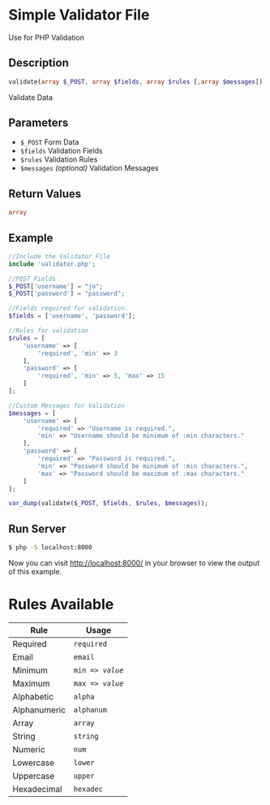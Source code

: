 # Simple Validator File
Use for PHP Validation

## Description
```php
validate(array $_POST, array $fields, array $rules [,array $messages]) :array
```
Validate Data

## Parameters
<ul>
    <li><code>$_POST</code> Form Data</li>
    <li><code>$fields</code> Validation Fields</li>
    <li><code>$rules</code> Validation Rules</li>
    <li><code>$messages</code> <i>(optional)</i> Validation Messages</li>
</ul>

## Return Values
```php
array
```

## Example
```php
//Include the Validator File
include 'validator.php';

//POST Fields
$_POST['username'] = "jo";
$_POST['password'] = "password";

//Fields required for validation.
$fields = ['username', 'password'];

//Rules for validation
$rules = [
    'username' => [
        'required', 'min' => 3
    ],
    'password' => [
        'required', 'min' => 5, 'max' => 15
    ]
];

//Custom Messages for Validation
$messages = [
    'username' => [
        'required' => "Username is required.",
        'min' => "Username should be minimum of :min characters."
    ],
    'password' => [
        'required' => "Password is required.",
        'min' => "Password should be minimum of :min characters.",
        'max' => "Password should be maximum of :max characters."
    ]
];

var_dump(validate($_POST, $fields, $rules, $messages));
```

## Run Server
```bash
$ php -S localhost:8000
```
Now you can visit [http://localhost:8000/](http://localhost:8000/) in your browser to view the output of this example.

# Rules Available
<table>
    <tr>
        <th>Rule</th>
        <th>Usage</th>
    </tr>
    <tbody>
        <tr>
            <td>Required</td>
            <td><code>required</code></td>
        </tr>
        <tr>
            <td>Email</td>
            <td><code>email</code></td>
        </tr>
        <tr>
            <td>Minimum</td>
            <td><code>min => <i>value</i></code></td>
        </tr>
        <tr>
            <td>Maximum</td>
            <td><code>max => <i>value</i></code></td>
        </tr>
        <tr>
            <td>Alphabetic</td>
            <td><code>alpha</code></td>
        </tr>
        <tr>
            <td>Alphanumeric</td>
            <td><code>alphanum</code></td>
        </tr>
        <tr>
            <td>Array</td>
            <td><code>array</code></td>
        </tr>
        <tr>
            <td>String</td>
            <td><code>string</code></td>
        </tr>
        <tr>
            <td>Numeric</td>
            <td><code>num</code></td>
        </tr>
        <tr>
            <td>Lowercase</td>
            <td><code>lower</code></td>
        </tr>
        <tr>
            <td>Uppercase</td>
            <td><code>upper</code></td>
        </tr>
        <tr>
            <td>Hexadecimal</td>
            <td><code>hexadec</code></td>
        </tr>
    </tbody>
</table>
